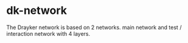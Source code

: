 # dk-network
The Drayker network is based on 2 networks. main network and test / interaction network with 4 layers.
